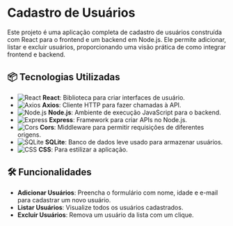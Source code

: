 
# Cadastro de Usuários

Este projeto é uma aplicação completa de cadastro de usuários construída com React para o frontend e um backend em Node.js. Ele permite adicionar, listar e excluir usuários, proporcionando uma visão prática de como integrar frontend e backend.

## 📦 Tecnologias Utilizadas

- ![React](https://img.shields.io/badge/React-61DAFB?style=flat&logo=react&logoColor=white) **React**: Biblioteca para criar interfaces de usuário.
- ![Axios](https://img.shields.io/badge/Axios-5A29E3?style=flat&logo=axios&logoColor=white) **Axios**: Cliente HTTP para fazer chamadas à API.
- ![Node.js](https://img.shields.io/badge/Node.js-339933?style=flat&logo=node.js&logoColor=white) **Node.js**: Ambiente de execução JavaScript para o backend.
- ![Express](https://img.shields.io/badge/Express.js-000000?style=flat&logo=express&logoColor=white) **Express**: Framework para criar APIs no Node.js.
- ![Cors](https://img.shields.io/badge/CORS-2B3A42?style=flat&logo=googlechrome&logoColor=white) **Cors**: Middleware para permitir requisições de diferentes origens.
- ![SQLite](https://img.shields.io/badge/SQLite-003B57?style=flat&logo=sqlite&logoColor=white) **SQLite**: Banco de dados leve usado para armazenar usuários.
- ![CSS](https://img.shields.io/badge/CSS-1572B6?style=flat&logo=css3&logoColor=white) **CSS**: Para estilizar a aplicação.

## 🛠️ Funcionalidades

- **Adicionar Usuários**: Preencha o formulário com nome, idade e e-mail para cadastrar um novo usuário.
- **Listar Usuários**: Visualize todos os usuários cadastrados.
- **Excluir Usuários**: Remova um usuário da lista com um clique.